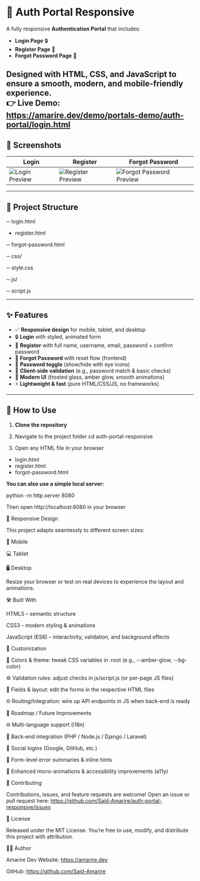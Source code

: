 # 🔑 Auth Portal Responsive

A fully responsive **Authentication Portal** that includes:  
- **Login Page** 🔒  
- **Register Page** 📝  
- **Forgot Password Page** 🔑  

Designed with **HTML**, **CSS**, and **JavaScript** to ensure a **smooth, modern, and mobile-friendly experience**.  
👉 **Live Demo:** https://amarire.dev/demo/portals-demo/auth-portal/login.html
---

## 📸 Screenshots

| Login | Register | Forgot Password |
| --- | --- | --- |
| ![Login Preview](https://via.placeholder.com/800x420.png?text=Login+Preview) | ![Register Preview](https://via.placeholder.com/800x420.png?text=Register+Preview) | ![Forgot Password Preview](https://via.placeholder.com/800x420.png?text=Forgot+Password+Preview) |

---

## 📂 Project Structure

─ login.html

- register.html
  
─ forgot-password.html

─ css/

   ─ style.css
   
─ js/

   ─ script.js


---

## ✨ Features

- ✅ **Responsive design** for mobile, tablet, and desktop  
- 🔒 **Login** with styled, animated form  
- 📝 **Register** with full name, username, email, password + confirm password  
- 🔑 **Forgot Password** with reset flow (frontend)  
- 👀 **Password toggle** (show/hide with eye icons)  
- 🧠 **Client-side validation** (e.g., password match & basic checks)  
- 🎨 **Modern UI** (frosted glass, amber glow, smooth animations)  
- ⚡ **Lightweight & fast** (pure HTML/CSS/JS, no frameworks)  

---

## 🚀 How to Use

1) **Clone the repository**  



2. Navigate to the project folder
cd auth-portal-responsive

3. Open any HTML file in your browser

- login.html
- register.html
- forgot-password.html

**You can also use a simple local server:**

python -m http.server 8080

Then open http://localhost:8080
 in your browser

📱 Responsive Design

This project adapts seamlessly to different screen sizes:

📲 Mobile

💻 Tablet

🖥️ Desktop

Resize your browser or test on real devices to experience the layout and animations.

🛠️ Built With

HTML5 – semantic structure

CSS3 – modern styling & animations

JavaScript (ES6) – interactivity, validation, and background effects

🧩 Customization

🎨 Colors & theme: tweak CSS variables in :root (e.g., --amber-glow, --bg-color)

⚙️ Validation rules: adjust checks in js/script.js (or per-page JS files)

🧱 Fields & layout: edit the forms in the respective HTML files

🌐 Routing/Integration: wire up API endpoints in JS when back-end is ready

📌 Roadmap / Future Improvements

🌐 Multi-language support (i18n)

🔑 Back-end integration (PHP / Node.js / Django / Laravel)

🔗 Social logins (Google, GitHub, etc.)

🧾 Form-level error summaries & inline hints

🎉 Enhanced micro-animations & accessibility improvements (a11y)

🤝 Contributing

Contributions, issues, and feature requests are welcome!
Open an issue or pull request here: https://github.com/Said-Amarire/auth-portal-responsive/issues

📜 License

Released under the MIT License.
You’re free to use, modify, and distribute this project with attribution.

👨‍💻 Author

Amarire Dev
Website: https://amarire.dev

GitHub: https://github.com/Said-Amarire

